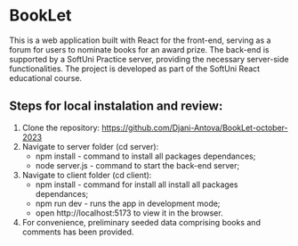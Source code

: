 # BookLet
This is a web application built with React for the front-end, serving as a forum for users to nominate books for an award prize. The back-end is supported by a SoftUni Practice server, providing the necessary server-side functionalities. The project is developed as part of the SoftUni React educational course.

## Steps for local instalation and review:
1. Clone the repository:  https://github.com/Djani-Antova/BookLet-october-2023
2. Navigate to server folder (cd server):
   - npm install - command to install all packages dependances;
   - node server.js - command to start the back-end server;
3. Navigate to client folder (cd client):
   - npm install - command for install all install all packages dependances;
   - npm run dev - runs the app in development mode;
   - open http://localhost:5173 to view it in the browser.
4. For convenience, preliminary seeded data comprising books and comments has been provided.
